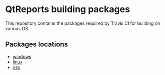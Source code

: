 # QtReports building packages
This repository contains the packages required by Travis CI for building on various OS.
## Packages locations
 + [windows](../../tree/windows)
 + [linux](../../tree/linux)
 + [osx](../../tree/osx)
